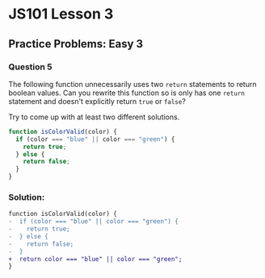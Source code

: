 # JS101 Lesson 3
## Practice Problems: Easy 3
### Question 5

The following function unnecessarily uses two `return` statements to return
boolean values. Can you rewrite this function so is only has one `return`
statement and doesn't explicitly return `true` or `false`?

Try to come up with at least two different solutions.

```js
function isColorValid(color) {
  if (color === "blue" || color === "green") {
    return true;
  } else {
    return false;
  }
}
```

### Solution:
```diff
function isColorValid(color) {
-  if (color === "blue" || color === "green") {
-    return true;
-  } else {
-    return false;
-  }
+  return color === "blue" || color === "green";
}
```